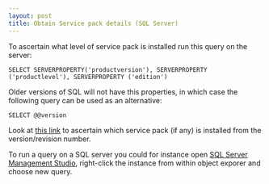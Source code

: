 ```yaml
---
layout: post 
title: Obtain Service pack details (SQL Server)
---
```


To ascertain what level of service pack is installed run this query on
the server:

    SELECT SERVERPROPERTY('productversion'), SERVERPROPERTY ('productlevel'), SERVERPROPERTY ('edition')

Older versions of SQL will not have this properties, in which case the
following query can be used as an alternative:

    SELECT @@version

Look at [this link](http://vyaskn.tripod.com/sqlsps.htm) to ascertain
which service pack (if any) is installed from the version/revision
number.

To run a query on a SQL server you could for instance open [SQL Server
Management
Studio](http://www.microsoft.com/downloads/details.aspx?FamilyId=C243A5AE-4BD1-4E3D-94B8-5A0F62BF7796),
right-click the instance from within object exporer and choose new
query.
